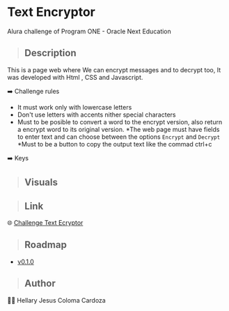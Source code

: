 # Text Encryptor 
Alura challenge of Program ONE - Oracle Next Education

> ## Description 
This is a page web where We can encrypt messages and to decrypt too, It was developed with Html , CSS and Javascript.

:arrow_right: Challenge rules 
* It must work only with lowercase letters
* Don't use letters with accents nither special characters
* Must to be posible to convert a word to the encrypt version, also return a encrypt word to its original version.
*The web page must have fields to enter text and can choose between the options `Encrypt` and `Decrypt`
*Must to be a button to copy the output text like the commad ctrl+c 

:arrow_right: Keys



> ## Visuals

> ## Link
:globe_with_meridians: [Challenge Text Ecryptor](https://jesus-colomacardoza.github.io/challengeAluraTextEncryptor/)

> ## Roadmap
* [v0.1.0](https://github.com/Jesus-ColomaCardoza/challengeAluraTextEncryptor/tags)

> ## Author
 :man_technologist:	 Hellary Jesus Coloma Cardoza

